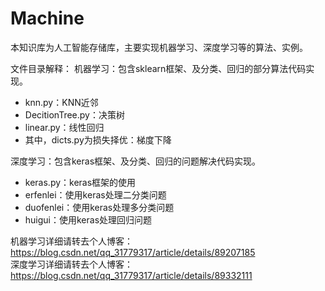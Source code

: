# Machine
本知识库为人工智能存储库，主要实现机器学习、深度学习等的算法、实例。

文件目录解释：
机器学习：包含sklearn框架、及分类、回归的部分算法代码实现。
  - knn.py：KNN近邻  
  - DecitionTree.py：决策树  
  - linear.py：线性回归  
  - 其中，dicts.py为损失择优：梯度下降
  
深度学习：包含keras框架、及分类、回归的问题解决代码实现。
  - keras.py：keras框架的使用
  - erfenlei：使用keras处理二分类问题
  - duofenlei：使用keras处理多分类问题
  - huigui：使用keras处理回归问题
  
机器学习详细请转去个人博客：https://blog.csdn.net/qq_31779317/article/details/89207185  
深度学习详细请转去个人博客：https://blog.csdn.net/qq_31779317/article/details/89332111
